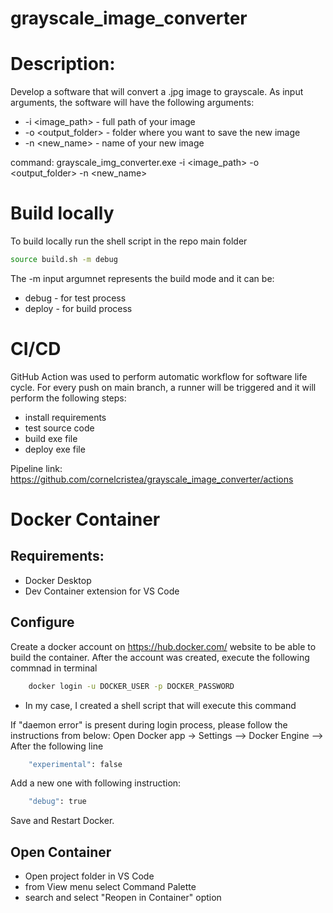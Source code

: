 # grayscale_image_converter

# Description:
Develop a software that will convert a .jpg image to grayscale. As input arguments, the software will have the following arguments:
- -i <image_path> - full path of your image
- -o <output_folder> - folder where you want to save the new image
- -n <new_name> - name of your new image

command: grayscale_img_converter.exe -i <image_path> -o <output_folder> -n <new_name>

# Build locally
To build locally run the shell script in the repo main folder
```bash
source build.sh -m debug
```
The -m input argumnet represents the build mode and it can be:
- debug - for test process
- deploy - for build process

# CI/CD
GitHub Action was used to perform automatic workflow for software life cycle.
For every push on main branch, a runner will be triggered and it will perform the following steps:
- install requirements
- test source code
- build exe file
- deploy exe file

Pipeline link: https://github.com/cornelcristea/grayscale_image_converter/actions

# Docker Container
## Requirements: 
- Docker Desktop
- Dev Container extension for VS Code

## Configure
Create a docker account on https://hub.docker.com/ website to be able to build the container.
After the account was created, execute the following commnad in terminal 
```bash
    docker login -u DOCKER_USER -p DOCKER_PASSWORD
```
* In my case, I created a shell script that will execute this command

If "daemon error" is present during login process, please follow the instructions from below:
Open Docker app -> Settings --> Docker Engine --> After the following line 
```bash
    "experimental": false
```
Add a new one with following instruction:
```bash
    "debug": true
```
Save and Restart Docker.

## Open Container
- Open project folder in VS Code
- from View menu select Command Palette
- search and select "Reopen in Container" option